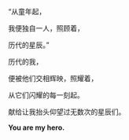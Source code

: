 “从童年起，

我便独自一人，照顾着，

历代的星辰。”

历代的我，

便被他们交相辉映，照耀着，

从它们闪耀的每一刻起。


献给让我抬头仰望过无数次的星辰们。

**You are my hero.**
